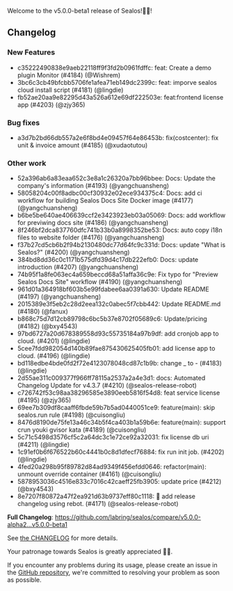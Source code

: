 Welcome to the v5.0.0-beta1 release of Sealos!🎉🎉!



## Changelog
### New Features
* c35222490838e9aeb22118ff9f3fd2b0961fdffc: feat: Create a demo plugin Monitor (#4184) (@Wishrem)
* 3bc6c3cb49bfcbb5706fe1afea71eb149dc2399c: feat: imporve sealos cloud install script (#4181) (@lingdie)
* fb52ae20aa9e82295d43a526a612e69df222503e: feat:frontend license app (#4203) (@zjy365)
### Bug fixes
* a3d7b2bd66db557a2e6f8bd4e09457f64e86453b: fix(costcenter): fix unit & invoice amount (#4185) (@xudaotutou)
### Other work
* 52a396ab6a83eaa652c3e8a1c26320a7bb96bbee: Docs: Update the company's information (#4193) (@yangchuansheng)
* 58058204c00f8adbc00cf30932e02ece934375c4: Docs: add ci workflow for building Sealos Docs Site Docker image (#4177) (@yangchuansheng)
* b6be5be640ae406639ccf2e3423923eb03a05069: Docs: add workflow for previwing docs site (#4186) (@yangchuansheng)
* 8f246bf2dca837760dfc741b33b0a8998352be53: Docs: auto copy i18n files to website folder (#4176) (@yangchuansheng)
* f37b27cd5cb6b2f94b2130480dc77d64fc9c331d: Docs: update "What is Sealos?" (#4200) (@yangchuansheng)
* 384bd8dd36c0c1171b575dfd39d4c17db222efb0: Docs: update introduction (#4207) (@yangchuansheng)
* 74b95f1a8fe063ec4a659beccd68a51affa36c9e: Fix typo for "Preview Sealos Docs Site" workflow (#4190) (@yangchuansheng)
* 961d01a364918bf603b5e99fdabee6aa0391a630: Update README (#4197) (@yangchuansheng)
* 2015389e3f5eb2c28d2eea132c0abec5f7cbb442: Update README.md (#4180) (@fanux)
* b868c75d7d12cb89798c6bc5b37e8702f05689c6: Update/pricing (#4182) (@bxy4543)
* 97bd6727a20d678389558d93c55735184a97b9df: add cronjob app to cloud. (#4201) (@lingdie)
* 5cee7fdd982054d140b89fae875430625405fb01: add license app to cloud. (#4196) (@lingdie)
* bd118edbe4bde0fd2f72e4123078048cd87c1b9b: change _ to - (#4183) (@lingdie)
* 2d55ae311c009377f966ff78115a2537a2a4e3d1: docs: Automated Changelog Update for v4.3.7 (#4210) (@sealos-release-robot)
* c726742f53c98aa38296585e3890eeb5816f54d8: feat service license (#4195) (@zjy365)
* 69ee7b309df8caaff6fbde59b7b5ad0440051ce9: feature(main): skip sealos.run rule (#4198) (@cuisongliu)
* 8476d8190de75fe13a46c34b5f4ca403b1a59b6e: feature(main): support crun youki gvisor kata (#4189) (@cuisongliu)
* 5c71c5498d3576cf5c2a64dc3c1e72ce92a32031: fix license db uri (#4211) (@lingdie)
* 1c91ef0b6f676522b60c4441b0c8d1dfecf76884: fix run init job. (#4202) (@lingdie)
* 4fed20a298b95f89782d84ad9349f456efdd0646: refactor(main): unmount override container (#4161) (@cuisongliu)
* 5878953036c4516e833c7016c42caeff25fb3905: update price (#4212) (@bxy4543)
* 8e7207f80872a47f2ea921d63b9737eff80c1118: 🤖 add release changelog using rebot. (#4171) (@sealos-release-robot)

**Full Changelog**: https://github.com/labring/sealos/compare/v5.0.0-alpha2...v5.0.0-beta1

See [the CHANGELOG](https://github.com/labring/sealos/blob/main/CHANGELOG/CHANGELOG.md) for more details.

Your patronage towards Sealos is greatly appreciated 🎉🎉.

If you encounter any problems during its usage, please create an issue in the [GitHub repository](https://github.com/labring/sealos), we're committed to resolving your problem as soon as possible.
